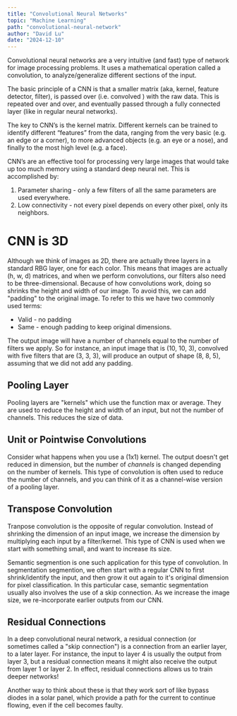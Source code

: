 ```yaml
---
title: "Convolutional Neural Networks"
topic: "Machine Learning"
path: "convolutional-neural-network"
author: "David Lu"
date: "2024-12-10"
---
```


Convolutional neural networks are a very intuitive (and fast) type of network for image processing problems. It uses a mathematical operation called a convolution, to analyze/generalize different sections of the input.

The basic principle of a CNN is that a smaller matrix (aka, kernel, feature detector, filter), is passed over (i.e. convolved ) with the raw data. This is repeated over and over, and eventually passed through a fully connected layer (like in regular neural networks).

The key to CNN’s is the kernel matrix. Different kernels can be trained to identify different “features” from the data, ranging from the very basic (e.g. an edge or a corner), to more advanced objects (e.g. an eye or a nose), and finally to the most high level (e.g. a face).

CNN’s are an effective tool for processing very large images that would take up too much memory using a standard deep neural net. This is accomplished by:

1. Parameter sharing - only a few filters of all the same parameters are used everywhere.
2. Low connectivity - not every pixel depends on every other pixel, only its neighbors.

# CNN is 3D

<v-divider></v-divider>

Although we think of images as 2D, there are actually three layers in a standard RBG layer, one for each color. This means that images are actually (h, w, d) matrices, and when we perform convolutions, our filters also need to be three-dimensional. Because of how convolutions work, doing so shrinks the height and width of our image. To avoid this, we can add "padding" to the original image. To refer to this we have two commonly used terms:

* Valid - no padding
* Same - enough padding to keep original dimensions.
 
The output image will have a number of channels equal to the number of filters we apply. So for instance, an input image that is (10, 10, 3), convolved with five filters that are (3, 3, 3), will produce an output of shape (8, 8, 5), assuming that we did not add any padding. 

## Pooling Layer

Pooling layers are "kernels" which use the function max or average. They are used to reduce the height and width of an input, but not the number of channels. This reduces the size of data. 

## Unit or Pointwise Convolutions

Consider what happens when you use a (1x1) kernel. The output doesn't get reduced in dimension, but the number of *channels* is changed depending on the number of kernels. This type of convolution is often used to reduce the number of channels, and you can think of it as a channel-wise version of a pooling layer.

## Transpose Convolution

Tranpose convolution is the opposite of regular convolution. Instead of shrinking the dimension of an input image, we increase the dimension by multiplying each input by a filter/kernel. This type of CNN is used when we start with something small, and want to increase its size.

Semantic segmention is one such application for this type of convolution. In segmentation segmention, we often start with a regular CNN to first shrink/identify the input, and then grow it out again to it's original dimension for pixel classification. In this particular case, semantic segmentation usually also involves the use of a skip connection. As we increase the image size, we re-incorporate earlier outputs from our CNN. 

## Residual Connections

In a deep convolutional neural network, a residual connection (or sometimes called a "skip connection") is a connection from an earlier layer, to a later layer. For instance, the input to layer 4 is usually the output from layer 3, but a residual connection means it might also receive the output from layer 1 or layer 2. In effect, residual connections allows us to train deeper networks! 

<v-alert
    border="start"
    border-color="secondary"
    elevation="2">
    Another way to think about these is that they work sort of like bypass diodes in a solar panel, which provide a path for the current to continue flowing, even if the cell becomes faulty. 
</v-alert>